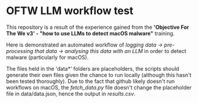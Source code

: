 # OFTW LLM workflow test
This repository is a result of the experience gained from the **'Objective For The We v3' - "how to use LLMs to detect macOS malware"** training.

Here is demonstrated an automated workflow of *logging data -> pre-processing that data -> analysing this data with an LLM* in order to detect malware (particularly for macOS).

The files held in the 'data*' folders are placeholders, the scripts should generate their own files given the chance to run locally (although this hasn't been tested thoroughly).
Due to the fact that github likely doesn't run workflows on macOS, the *fetch_data.py* file doesn't change the placeholder file in data/data.json, hence the output in *results.csv*.
